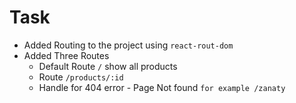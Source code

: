 # Task

- Added Routing to the project using `react-rout-dom`
- Added Three Routes
  - Default Route `/` show all products
  - Route `/products/:id` 
  - Handle for 404 error - Page Not found `for example /zanaty`
